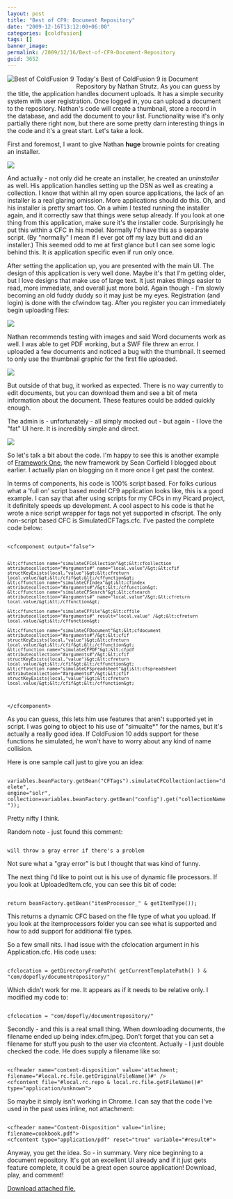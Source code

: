 ```yaml
---
layout: post
title: "Best of CF9: Document Repository"
date: "2009-12-16T13:12:00+06:00"
categories: [coldfusion]
tags: []
banner_image: 
permalink: /2009/12/16/Best-of-CF9-Document-Repository
guid: 3652
---
```


<img src="https://static.raymondcamden.com/images/cfjedi/bestcfcontest1.jpg" title="Best of ColdFusion 9" align="left" style="margin-right:5px;margin-bottom:5px"/> Today's Best of ColdFusion 9 is Document Repository by Nathan Strutz. As you can guess by the title, the application handles document uploads. It has a simple security system with user registration. Once logged in, you can upload a document to the repository. Nathan's code will create a thumbnail, store a record in the database, and add the document to your list. Functionality wise it's only partially there right now, but there are some pretty darn interesting things in the code and it's a great start. Let's take a look.
<!--more-->
First and foremost, I want to give Nathan <b>huge</b> brownie points for creating an installer. 

<img src="https://static.raymondcamden.com/images/cfjedi/Picture 64.png" />

And actually - not only did he create an installer, he created an <i>uninstaller</i> as well. His application handles setting up the DSN as well as creating a collection. I know that within all my open source applications, the lack of an installer is a real glaring omission. More applications should do this. Oh, and his installer is pretty smart too. On a whim I tested running the installer again, and it correctly saw that things were setup already. If you look at one thing from this application, make sure it's the installer code. Surprisingly he put this within a CFC in his model. Normally I'd have this as a separate script. (By "normally" I mean if I ever got off my lazy butt and did an installer.) This seemed odd to me at first glance but I can see some logic behind this. It <i>is</i> application specific even if run only once. 

After setting the application up, you are presented with the main UI. The design of this application is very well done. Maybe it's that I'm getting older, but I love designs that make use of large text. It just makes things easier to read, more immediate, and overall just more bold. Again though - I'm slowly becoming an old fuddy duddy so it may just be my eyes. Registration (and login) is done with the cfwindow tag. After you register you can immediately begin uploading files:

<img src="https://static.raymondcamden.com/images/cfjedi/Picture 76.png" />

Nathan recommends testing with images and said Word documents work as well. I was able to get PDF working, but a SWF file threw an error. I uploaded a few documents and noticed a bug with the thumbnail. It seemed to only use the thumbnail graphic for the first file uploaded. 

<img src="https://static.raymondcamden.com/images/cfjedi/Picture 82.png" />

But outside of that bug, it worked as expected. There is no way currently to edit documents, but you can download them and see a bit of meta information about the document. These features could be added quickly enough. 

The admin is - unfortunately - all simply mocked out - but again - I love the "fat" UI here. It is incredibly simple and direct.

<img src="https://static.raymondcamden.com/images/cfjedi/Picture 92.png" />

So let's talk a bit about the code. I'm happy to see this is another example of <a href="http://fw1.riaforge.org">Framework One</a>, the new framework by Sean Corfield I blogged about earlier. I actually plan on blogging on it more once I get past the contest. 

In terms of components, his code is 100% script based. For folks curious what a 'full on' script based model CF9 application looks like, this is a good example. I can say that after using scripts for my CFCs in my Picard project, it definitely speeds up development. A cool aspect to his code is that he wrote a nice script wrapper for tags not yet supported in cfscript. The only non-script based CFC is SimulatedCFTags.cfc. I've pasted the complete code below:

<code>
&lt;cfcomponent output="false"&gt;

	&lt;cffunction name="simulateCFCollection"&gt;&lt;cfcollection attributecollection="#arguments#" name="local.value"/&gt;&lt;cfif structKeyExists(local,"value")&gt;&lt;cfreturn local.value/&gt;&lt;/cfif&gt;&lt;/cffunction&gt;
	&lt;cffunction name="simulateCFIndex"&gt;&lt;cfindex attributecollection="#arguments#"/&gt;&lt;/cffunction&gt;
	&lt;cffunction name="simulateCFSearch"&gt;&lt;cfsearch attributecollection="#arguments#" name="local.value"/&gt;&lt;cfreturn local.value/&gt;&lt;/cffunction&gt;

	&lt;cffunction name="simulateCFFile"&gt;&lt;cffile attributecollection="#arguments#" result="local.value" /&gt;&lt;cfreturn local.value/&gt;&lt;/cffunction&gt;

	&lt;cffunction name="simulateCFDocument"&gt;&lt;cfdocument attributecollection="#arguments#"/&gt;&lt;cfif structKeyExists(local,"value")&gt;&lt;cfreturn local.value/&gt;&lt;/cfif&gt;&lt;/cffunction&gt;
	&lt;cffunction name="simulateCFPDF"&gt;&lt;cfpdf attributecollection="#arguments#"/&gt;&lt;cfif structKeyExists(local,"value")&gt;&lt;cfreturn local.value/&gt;&lt;/cfif&gt;&lt;/cffunction&gt;
	&lt;cffunction name="simulateCFSpreadsheet"&gt;&lt;cfspreadsheet attributecollection="#arguments#"/&gt;&lt;cfif structKeyExists(local,"value")&gt;&lt;cfreturn local.value/&gt;&lt;/cfif&gt;&lt;/cffunction&gt;

&lt;/cfcomponent&gt;
</code>

As you can guess, this lets him use features that aren't supported yet in script. I was going to object to his use of "simualte*" for the names, but it's actually a really good idea. If ColdFusion 10 adds support for these functions he simulated, he won't have to worry about any kind of name collision. 

Here is one sample call just to give you an idea:

<code>			variables.beanFactory.getBean("CFTags").simulateCFCollection(action="delete", engine="solr", collection=variables.beanFactory.getBean("config").get("collectionName"));
</code>

Pretty nifty I think. 

Random note - just found this comment:

<code>
will throw a gray error if there's a problem
</code>

Not sure what a "gray error" is but I thought that was kind of funny.

The next thing I'd like to point out is his use of dynamic file processors. If you look at UploadedItem.cfc, you can see this bit of code:

<code>
return beanFactory.getBean("itemProcessor_" & getItemType());
</code>

This returns a dynamic CFC based on the file type of what you upload. If you look at the itemprocessors folder you can see what is supported and how to add support for additional file types. 

So a few small nits. I had issue with the cfclocation argument in his Application.cfc. His code uses:

<code>
cfclocation = getDirectoryFromPath( getCurrentTemplatePath() ) & "com/dopefly/documentrepository/"
</code>

Which didn't work for me. It appears as if it needs to be relative only. I modified my code to:

<code>
cfclocation = "com/dopefly/documentrepository/"
</code>

Secondly - and this is a real small thing. When downloading documents, the filename ended up being index.cfm.jpeg. Don't forget that you can set a filename for stuff you push to the user via cfcontent. Actually - I just double checked the code. He does supply a filename like so:

<code>
&lt;cfheader name="content-disposition" value='attachment; filename="#local.rc.file.getOriginalFileName()#' /&gt;
&lt;cfcontent file="#local.rc.repo & local.rc.file.getFileName()#" type="application/unknown"&gt;
</code>

So maybe it simply isn't working in Chrome. I can say that the code I've used in the past uses inline, not attachment:

<code>
&lt;cfheader name="Content-Disposition" value="inline; filename=cookbook.pdf"&gt;
&lt;cfcontent type="application/pdf" reset="true" variable="#result#"&gt;
</code>

Anyway, you get the idea. So - in summary. Very nice beginning to a document repository. It's got an excellent UI already and if it just gets feature complete, it could be a great open source application! Download, play, and comment!<p><a href='enclosures/C{% raw %}%3A%{% endraw %}5Chosts{% raw %}%5C2009%{% endraw %}2Ecoldfusionjedi{% raw %}%2Ecom%{% endraw %}5Cenclosures{% raw %}%2FCF9DocRepo%{% endraw %}5FBuild%2Ezip'>Download attached file.</a></p>